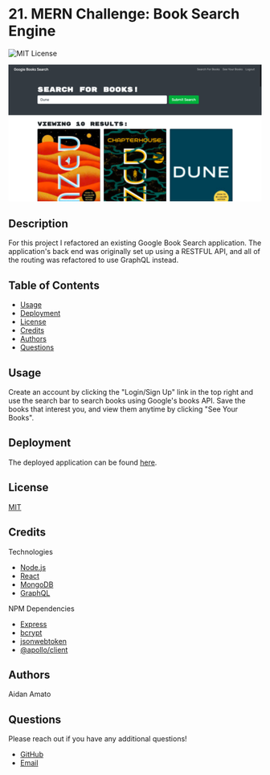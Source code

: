 # 21. MERN Challenge: Book Search Engine

![MIT License](https://img.shields.io/badge/license-MIT-green)

![Screenshot-1](./screenshots/screenshot-1.png)

## Description

For this project I refactored an existing Google Book Search application. The application's back end was originally set up using a RESTFUL API, and  all of the routing was refactored to use GraphQL instead.

## Table of Contents

* [Usage](#usage)
* [Deployment](#deployment)
* [License](#license)
* [Credits](#credits)
* [Authors](#authors)
* [Questions](#questions)

## Usage

Create an account by clicking the "Login/Sign Up" link in the top right and use the search bar to search books using Google's books API. Save the books that interest you, and view them anytime by clicking "See Your Books".

## Deployment

The deployed application can be found [here](https://vast-harbor-30334.herokuapp.com/).

## License

[MIT](./LICENSE.txt)

## Credits

Technologies

* [Node.js](https://nodejs.org/en/)
* [React](https://reactjs.org/)
* [MongoDB](https://www.mongodb.com/)
* [GraphQL](https://graphql.org/)

NPM Dependencies

* [Express](https://www.npmjs.com/package/express)
* [bcrypt](https://www.npmjs.com/package/bcrypt)
* [jsonwebtoken](https://www.npmjs.com/package/jsonwebtoken)
* [@apollo/client](https://www.npmjs.com/package/@apollo/client)

## Authors

Aidan Amato

## Questions

Please reach out if you have any additional questions!

* [GitHub](https://github.com/aidanamato)
* [Email](mailto:aidanamato@comcast.net)